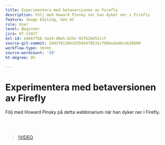 ```yaml
---
title: Experimentera med betaversionen av Firefly
description: Följ med Howard Pinsky när han dyker ner i Firefly
feature: Image Editing, Gen AI
role: User
level: Beginner
jira: KT-13427
exl-id: ede87fb6-3a34-40e5-b29c-92f626452ccf
source-git-commit: 3dd3f81266103593478531c789beda40ceb38b90
workflow-type: tm+mt
source-wordcount: '29'
ht-degree: 0%

---
```


# Experimentera med betaversionen av Firefly

Följ med Howard Pinsky på detta webbinarium när han dyker ner i Firefly.

<br> 

>[!VIDEO](https://video.tv.adobe.com/v/3455538?quality=12&learn=on&hidetitle=true&captions=swe)
